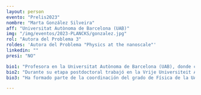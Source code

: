 ```yaml
---
layout: person
evento: "Prelis2023"
nombre: "Marta González Silveira"
aff: "Universitat Autònoma de Barcelona (UAB)"
img: "/img/eventos/2023-PLANCKS/gonzalez.jpg"
rol: "Autora del Problema 3"
roldes: 'Autora del Problema "Physics at the nanoscale"'
linkedin: ""
presi: "NO"

bio1: "Profesora en la Universitat Autònoma de Barcelona (UAB), donde cursó sus estudios de licenciatura y doctorado. Su línea de investigación se centra en las propiedades físicas de materiales, concretamente, en las propiedades térmicas de materiales en la nanoescala."
bio2: "Durante su etapa postdoctoral trabajó en la Vrije Universiteit Amsterdam, en Países Bajos, trabajando en el almacenaje de hidrógeno en estado sólido para su uso como fuente de energía renovable.  Actualmente, trabaja en el estudio de los vidrios orgánicos ultraestables, con aplicación en la industria farmacéutica y en la electrónica orgánica."
bio3: "Ha formado parte de la coordinación del grado de Física de la UAB durante más de 7 años, ayudando en la organización de eventos como el UPhysicsC o en la promoción de la igualdad coordinando proyectos como el “Diversity in the culture of Physics” dentro del programa europeu Erasmus+."

---
```


